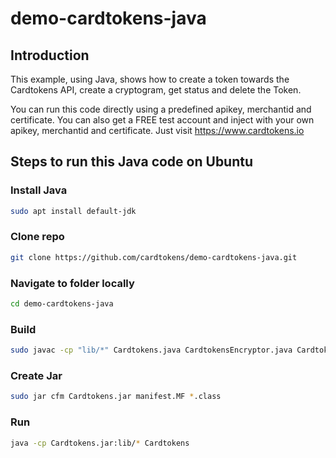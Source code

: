 # demo-cardtokens-java

## Introduction
This example, using Java, shows how to create a token towards the Cardtokens API, create a cryptogram, get status and delete the Token. 

You can run this code directly using a predefined apikey, merchantid and certificate. You can also get a FREE test account and inject with your own apikey, merchantid and certificate. Just visit https://www.cardtokens.io

## Steps to run this Java code on Ubuntu

### Install Java
```bash
sudo apt install default-jdk
```

### Clone repo
```bash
git clone https://github.com/cardtokens/demo-cardtokens-java.git
```

### Navigate to folder locally
```bash
cd demo-cardtokens-java
```

### Build
```bash
sudo javac -cp "lib/*" Cardtokens.java CardtokensEncryptor.java CardtokensHttp.java CardtokensResponse.java CardType.java CryptogramResponseType.java DeleteResponseType.java StatusResponseType.java TokenResponseType.java TokenType.java
```

### Create Jar
```bash
sudo jar cfm Cardtokens.jar manifest.MF *.class
```

### Run
```bash
java -cp Cardtokens.jar:lib/* Cardtokens
```
